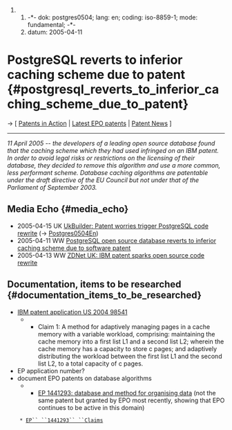1.  1.  -\*- dok: postgres0504; lang: en; coding: iso-8859-1; mode:
        fundamental; -\*-
    2.  datum: 2005-04-11

# PostgreSQL reverts to inferior caching scheme due to patent {#postgresql_reverts_to_inferior_caching_scheme_due_to_patent}

-\> \[ [ Patents in Action](SwpikxraniEn "wikilink") \| [Latest EPO
patents](http://swpat.ffii.org/patents/txt/ep/last/ "wikilink") \| [
Patent News](SwpatcninoEn "wikilink") \]

------------------------------------------------------------------------

*11 April 2005 \-- the developers of a leading open source database
found that the caching scheme which they had used infringed on an IBM
patent. In order to avoid legal risks or restrictions on the licensing
of their database, they decided to remove this algorithm and use a more
common, less performant scheme. Database caching algorithms are
patentable under the draft directive of the EU Council but not under
that of the Parliament of September 2003.*

## Media Echo {#media_echo}

-   2005-04-15 UK [UkBuilder: Patent worries trigger PostgreSQL code
    rewrite](http://uk.builder.com/manage/business/0,39026582,39243557,00.htm "wikilink")
    (-\> [Postgres0504En](Postgres0504En "wikilink"))
-   2005-04-11 WW [PostgreSQL open source database reverts to inferior
    caching scheme due to software
    patent](http://www.postgresql.org/about/news.303 "wikilink")
-   2005-04-13 WW [ZDNet UK: IBM patent sparks open source code
    rewrite](http://news.zdnet.co.uk/software/linuxunix/0,39020390,39194883,00.htm "wikilink")

## Documentation, items to be researched {#documentation_items_to_be_researched}

-   [IBM patent application US 2004
    98541](http://appft1.uspto.gov/netacgi/nph-Parser?Sect1=PTO1&Sect2=HITOFF&d=PG01&p=1&u=%2Fnetahtml%2FPTO%2Fsrchnum.html&r=1&f=G&l=50&s1=%2220040098541%22.PGNR.&OS=DN/20040098541&RS=DN/20040098541 "wikilink")
    -   -   Claim 1: A method for adaptively managing pages in a cache
            memory with a variable workload, comprising: maintaining the
            cache memory into a first list L1 and a second list L2;
            wherein the cache memory has a capacity to store c pages;
            and adaptively distributing the workload between the first
            list L1 and the second list L2, to a total capacity of c
            pages.
-   EP application number?
-   document EPO patents on database algorithms
    -   -   [EP 1441293: database and method for organising
            data](http://swpat.ffii.org/patents/txt/ep/1441/293/ "wikilink")
            (not the same patent but granted by EPO most recently,
            showing that EPO continues to be active in this domain)

`    * `[`EP`` ``1441293`` ``Claims`](http://swpat.ffii.org/patents/txt/ep/1441/293/#aclm "wikilink")
